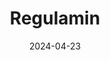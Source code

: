 ---
template: "default"
language: "pl"
slug: "terms"
title: "Regulamin"
description: "Regulamin"
date: "2024-04-23"
---